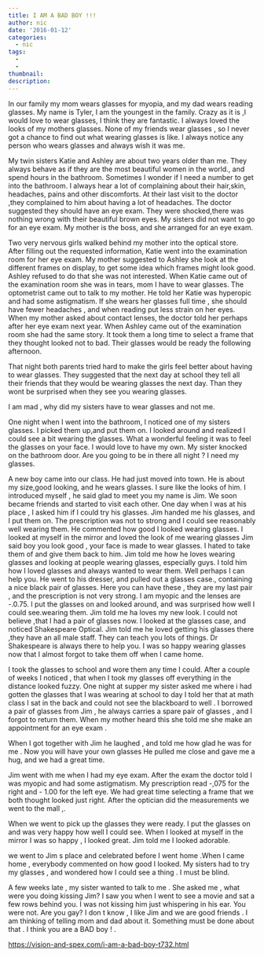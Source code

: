```yaml
---
title: I AM A BAD BOY !!!
author: nic
date: '2016-01-12'
categories:
  - nic
tags:
  - 
  - 
thumbnail: 
description: 
---
```


In our family my mom wears glasses for myopia, and my dad wears reading glasses.
My name is Tyler, I am the youngest in the family.
Crazy as it is ,I would love to wear glasses,  I think they are fantastic.
I always loved the looks of my mothers glasses.
None of my friends wear glasses , so I never got a chance to find out what wearing glasses is like.
I always notice any person who wears glasses and always wish it was me.

My twin sisters  Katie and Ashley are about two years older  than me.
They always behave as if they are the most beautiful women in the world., and spend hours in the bathroom.
Sometimes I wonder if I need a number to get into the bathroom.
I always hear a lot of complaining  about their hair,skin, headaches, pains and other discomforts.
At their last visit to the doctor ,they complained to him about having a lot of  headaches.
The doctor suggested they should have an eye exam.
They were shocked,there was nothing wrong with their beautiful brown eyes.
My sisters did not want to go for an eye exam.
My mother is the boss, and she arranged for an eye exam.

Two very nervous girls walked behind my mother into the optical store.
After filling out the requested information, Katie went into the examination room for her eye exam.
My mother suggested to Ashley she look at the different frames on display, to get some idea which frames might look good.
Ashley refused to do that she was not interested.
When Katie came out of the examination room she was in tears, mom I have to wear glasses.
The optometrist came out to talk to my mother.
He told her Katie was hyperopic and had some astigmatism.
If she wears her glasses full time , she should have fewer headaches , and when reading put less strain on her eyes.
When my mother asked about contact lenses, the doctor told her perhaps after her eye exam next year.
When Ashley came out of the examination room she had the same story.
It took them a long time to select a frame that they thought looked not to bad.
Their glasses would be ready the following afternoon.

That night both parents tried hard to make the girls feel better about having to wear glasses.
They suggested that the next day at school they tell all their friends that they would be wearing  glasses the next day.
Than they wont be surprised when they see you wearing glasses.

I am mad , why did my sisters have to wear glasses and not me.

One night when I went into the bathroom, I noticed one of my sisters glasses.
I picked them up,and put them on.
I looked around and realized I could see a bit wearing the glasses.
What a wonderful feeling it was to feel the glasses on your face.
I would love to have my own.
My sister knocked on the bathroom door.
Are you going to be in there all night ?
I need my glasses.

A new boy came into our class.
He had just moved into town.
He is about my size,good looking, and he wears glasses.
I sure like the looks of him.
I introduced myself , he said glad to meet you my name is Jim.
We soon became friends and started to visit each other.
One day when I was at his place , I asked him if  I could try his glasses.
Jim handed me his glasses, and I put them on.
The prescription was not to strong and I could see reasonably well wearing them.
He commented how good I looked wearing glasses.
I looked at myself in the mirror  and loved the look of me wearing glasses
Jim said boy you look good , your face is made to wear glasses. 
I hated to take them of and give them back to him.
Jim told me how he loves wearing glasses and looking at people wearing glasses, especially guys.
I told him how I loved  glasses and always wanted to wear them.
Well perhaps I can help you.
He went to his dresser, and pulled out a glasses case., containing a nice black pair of glasses.
Here you can have these , they are my last pair , and the prescription is not very strong.
I am myopic and the lenses are -.0.75.
I put the glasses on and looked around, and was surprised how well I could see.wearing them.
Jim told me ha loves my new look.
I could not believe ,that I had a pair of glasses now.
I looked at the glasses case, and noticed Shakespeare Optical.
Jim told me he loved getting his glasses there ,they have an all male staff.
They can teach you lots of things.
Dr Shakespeare is always there to help you.
I was so happy wearing glasses now that I almost forgot to take them off when I came home.

I took the glasses to school and wore them any time I could.
After a couple of weeks I noticed , that when I took my glasses off everything in the distance looked fuzzy.
One night at supper my sister asked me where i had gotten the glasses that I was wearing at school to day
I told her that at math class I sat in the back and could not see the blackboard to well .
I borrowed a pair of glasses  from Jim , he always carries a spare pair of glasses , and I forgot to return them.
When my mother heard this she told me she make an appointment for an eye exam .

When I got together with Jim he laughed , and told me how glad he was for me .
Now you will have your own glasses
He pulled me close and gave me a hug, and we had a great time.

Jim went with me when I had my eye exam.
After the exam the doctor told I was myopic and had some astigmatism.
My prescription read -,075 for the right and - 1.00 for the left eye.
We had  great time selecting a frame that we both thought looked just right.
After the optician did the measurements we went to the mall ,.

When we went to pick up the glasses they were ready.
I put the glasses on and was very happy how well I could see.
When I looked at myself in the mirror I was so happy , I looked great.
Jim told me I looked adorable.

we went to Jim s place and celebrated before I went home
.When I came home , everybody commented on how good I looked.
 My sisters had to try my glasses , and wondered how I could see a thing  . I must be blind.

A few weeks late , my sister wanted to talk to me .
She asked me , what were you doing kissing Jim?
I saw you when I went to see a movie and sat a few rows behind you.
I was not kissing him just whispering in his ear.
You were not. Are you gay?
I don t know , I like Jim and we are good friends .
I am thinking of telling mom and dad about it.
Something must be done about that .
I think  you are a BAD boy !
.

https://vision-and-spex.com/i-am-a-bad-boy-t732.html
